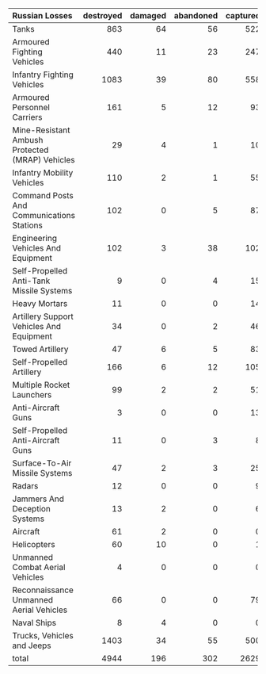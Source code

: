 | Russian Losses                                   |   destroyed |   damaged |   abandoned |   captured |   total |
|:-------------------------------------------------|------------:|----------:|------------:|-----------:|--------:|
| Tanks                                            |         863 |        64 |          56 |        522 |    1505 |
| Armoured Fighting Vehicles                       |         440 |        11 |          23 |        247 |     721 |
| Infantry Fighting Vehicles                       |        1083 |        39 |          80 |        558 |    1760 |
| Armoured Personnel Carriers                      |         161 |         5 |          12 |         93 |     271 |
| Mine-Resistant Ambush Protected  (MRAP) Vehicles |          29 |         4 |           1 |         10 |      44 |
| Infantry Mobility Vehicles                       |         110 |         2 |           1 |         55 |     168 |
| Command Posts And Communications Stations        |         102 |         0 |           5 |         87 |     194 |
| Engineering Vehicles And Equipment               |         102 |         3 |          38 |        102 |     245 |
| Self-Propelled Anti-Tank Missile Systems         |           9 |         0 |           4 |         15 |      28 |
| Heavy Mortars                                    |          11 |         0 |           0 |         14 |      25 |
| Artillery Support Vehicles And Equipment         |          34 |         0 |           2 |         46 |      82 |
| Towed Artillery                                  |          47 |         6 |           5 |         83 |     141 |
| Self-Propelled Artillery                         |         166 |         6 |          12 |        105 |     289 |
| Multiple Rocket Launchers                        |          99 |         2 |           2 |         51 |     154 |
| Anti-Aircraft Guns                               |           3 |         0 |           0 |         13 |      16 |
| Self-Propelled Anti-Aircraft Guns                |          11 |         0 |           3 |          8 |      22 |
| Surface-To-Air Missile Systems                   |          47 |         2 |           3 |         25 |      77 |
| Radars                                           |          12 |         0 |           0 |          9 |      21 |
| Jammers And Deception Systems                    |          13 |         2 |           0 |          6 |      21 |
| Aircraft                                         |          61 |         2 |           0 |          0 |      63 |
| Helicopters                                      |          60 |        10 |           0 |          1 |      71 |
| Unmanned Combat Aerial Vehicles                  |           4 |         0 |           0 |          0 |       4 |
| Reconnaissance Unmanned Aerial Vehicles          |          66 |         0 |           0 |         79 |     145 |
| Naval Ships                                      |           8 |         4 |           0 |          0 |      12 |
| Trucks, Vehicles and Jeeps                       |        1403 |        34 |          55 |        500 |    1992 |
| total                                            |        4944 |       196 |         302 |       2629 |    8071 |